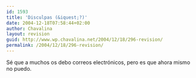 ```yaml
---
id: 1593
title: 'Disculpas (&iquest;?)'
date: 2004-12-18T07:58:44+02:00
author: Chavalina
layout: revision
guid: http://www.wp.chavalina.net/2004/12/18/296-revision/
permalink: /2004/12/18/296-revision/
---
```

Sé que a muchos os debo correos electr&oacute;nicos, pero es que ahora mismo no puedo.